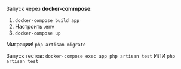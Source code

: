 Запуск через <b>docker-commpose</b>:

1. <code>docker-compose build app</code>
2. Настроить .env
3. <code>docker-compose up</code>

Миграции! <code>php artisan migrate</code>

Запуск тестов:
<code>docker-compose exec app php artisan test</code>
ИЛИ
<code>php artisan test</code>

